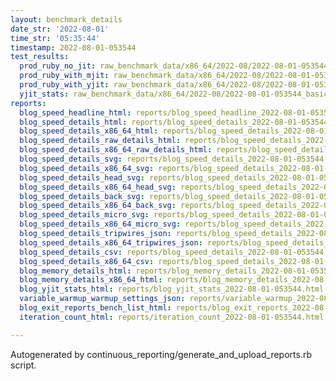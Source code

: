 ```yaml
---
layout: benchmark_details
date_str: '2022-08-01'
time_str: '05:35:44'
timestamp: 2022-08-01-053544
test_results:
  prod_ruby_no_jit: raw_benchmark_data/x86_64/2022-08/2022-08-01-053544_basic_benchmark_prod_ruby_no_jit.json
  prod_ruby_with_mjit: raw_benchmark_data/x86_64/2022-08/2022-08-01-053544_basic_benchmark_prod_ruby_with_mjit.json
  prod_ruby_with_yjit: raw_benchmark_data/x86_64/2022-08/2022-08-01-053544_basic_benchmark_prod_ruby_with_yjit.json
  yjit_stats: raw_benchmark_data/x86_64/2022-08/2022-08-01-053544_basic_benchmark_yjit_stats.json
reports:
  blog_speed_headline_html: reports/blog_speed_headline_2022-08-01-053544.html
  blog_speed_details_html: reports/blog_speed_details_2022-08-01-053544.html
  blog_speed_details_x86_64_html: reports/blog_speed_details_2022-08-01-053544.x86_64.html
  blog_speed_details_raw_details_html: reports/blog_speed_details_2022-08-01-053544.raw_details.html
  blog_speed_details_x86_64_raw_details_html: reports/blog_speed_details_2022-08-01-053544.x86_64.raw_details.html
  blog_speed_details_svg: reports/blog_speed_details_2022-08-01-053544.svg
  blog_speed_details_x86_64_svg: reports/blog_speed_details_2022-08-01-053544.x86_64.svg
  blog_speed_details_head_svg: reports/blog_speed_details_2022-08-01-053544.head.svg
  blog_speed_details_x86_64_head_svg: reports/blog_speed_details_2022-08-01-053544.x86_64.head.svg
  blog_speed_details_back_svg: reports/blog_speed_details_2022-08-01-053544.back.svg
  blog_speed_details_x86_64_back_svg: reports/blog_speed_details_2022-08-01-053544.x86_64.back.svg
  blog_speed_details_micro_svg: reports/blog_speed_details_2022-08-01-053544.micro.svg
  blog_speed_details_x86_64_micro_svg: reports/blog_speed_details_2022-08-01-053544.x86_64.micro.svg
  blog_speed_details_tripwires_json: reports/blog_speed_details_2022-08-01-053544.tripwires.json
  blog_speed_details_x86_64_tripwires_json: reports/blog_speed_details_2022-08-01-053544.x86_64.tripwires.json
  blog_speed_details_csv: reports/blog_speed_details_2022-08-01-053544.csv
  blog_speed_details_x86_64_csv: reports/blog_speed_details_2022-08-01-053544.x86_64.csv
  blog_memory_details_html: reports/blog_memory_details_2022-08-01-053544.html
  blog_memory_details_x86_64_html: reports/blog_memory_details_2022-08-01-053544.x86_64.html
  blog_yjit_stats_html: reports/blog_yjit_stats_2022-08-01-053544.html
  variable_warmup_warmup_settings_json: reports/variable_warmup_2022-08-01-053544.warmup_settings.json
  blog_exit_reports_bench_list_html: reports/blog_exit_reports_2022-08-01-053544.bench_list.html
  iteration_count_html: reports/iteration_count_2022-08-01-053544.html

---
```

Autogenerated by continuous_reporting/generate_and_upload_reports.rb script.
